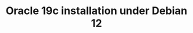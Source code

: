 ---
menu:
  sidebar:
    identifier: oracle19c_debian12
    name: Oracle 19c installation under Debian 12
    parent: base_de_datos
    weight: 0
title: Oracle 19c installation under Debian 12
---